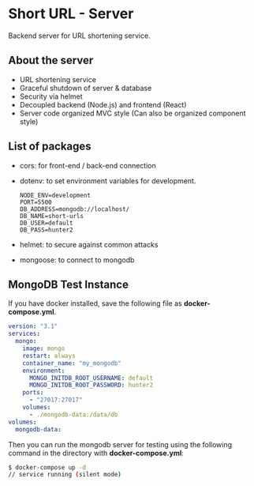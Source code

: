 # Short URL - Server

Backend server for URL shortening service.

## About the server

- URL shortening service
- Graceful shutdown of server & database
- Security via helmet
- Decoupled backend (Node.js) and frontend (React)
- Server code organized MVC style (Can also be organized component style)

## List of packages

- cors: for front-end / back-end connection
- dotenv: to set environment variables for development.

  ```.env
  NODE_ENV=development
  PORT=5500
  DB_ADDRESS=mongodb://localhost/
  DB_NAME=short-urls
  DB_USER=default
  DB_PASS=hunter2
  ```

- helmet: to secure against common attacks
- mongoose: to connect to mongodb

## MongoDB Test Instance

If you have docker installed, save the following file as **docker-compose.yml**.

```yml
version: "3.1"
services:
  mongo:
    image: mongo
    restart: always
    container_name: "my_mongodb"
    environment:
      MONGO_INITDB_ROOT_USERNAME: default
      MONGO_INITDB_ROOT_PASSWORD: hunter2
    ports:
      - "27017:27017"
    volumes:
      - ./mongodb-data:/data/db
volumes:
  mongodb-data:
```

Then you can run the mongodb server for testing using the following command in the directory with **docker-compose.yml**:

```bash
$ docker-compose up -d
// service running (silent mode)
```
